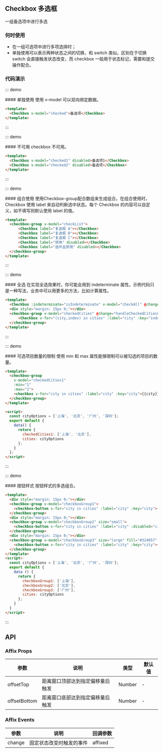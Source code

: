 <script>
    const cityOptions = ['上海', '北京', '广州', '深圳'];

    export default {
        name:'Checkboxs',
        data() {
            return {
                checked: true,
                checked1: false,
                checked2: true,
                checkList: ['选中且禁用','复选框 A'],

                checkAll: true,
                checkedCities: ['上海', '北京'],
                checkedCities1: ['上海', '北京'],
                cities: cityOptions,
                isIndeterminate: true,
                checkboxGroup1: ['上海'],
                checkboxGroup2: ['北京'],
                checkboxGroup3: ['广州'],
            };
        },
        methods: {
            handleCheckAllChange(event) {
                this.checkedCities = event.target.checked ? cityOptions : [];
                this.isIndeterminate = false;
            },
            handleCheckedCitiesChange(value) {
                let checkedCount = value.length;
                this.checkAll = checkedCount === this.cities.length;
                this.isIndeterminate = checkedCount > 0 && checkedCount < this.cities.length;
            }
        }
    }
</script>

## Checkbox 多选框

一组备选项中进行多选

### 何时使用
- 在一组可选项中进行多项选择时；
- 单独使用可以表示两种状态之间的切换，和 switch 类似。区别在于切换 switch 会直接触发状态改变，而 checkbox 一般用于状态标记，需要和提交操作配合。

### 代码演示

::: demo
<summary>
  #### 单独使用
  使用 v-model 可以双向绑定数据。
</summary>

```html
<template>
  <Checkbox v-model="checked">备选项</Checkbox>
</template>
```
:::

::: demo
<summary>
  #### 不可用
  checkbox 不可用。
</summary>

```html
<template>
  <Checkbox v-model="checked1" disabled>备选项1</Checkbox>
  <Checkbox v-model="checked2" disabled>备选项</Checkbox>
</template>
```
:::

::: demo
<summary>
  #### 组合使用
  使用Checkbox-group配合数组来生成组合。在组合使用时，Checkbox 使用 label 来自动判断选中状态。每个 Checkbox 的内容可以自定义，如不填写则默认使用 label 的值。
</summary>

```html
<template>
  <checkbox-group v-model="checkList">
      <Checkbox label="复选框 A"></Checkbox>
      <Checkbox label="复选框 B"></Checkbox>
      <Checkbox label="复选框 C"></Checkbox>
      <Checkbox label="禁用" disabled></Checkbox>
      <Checkbox label="选中且禁用" disabled></Checkbox>
  </checkbox-group>
</template>
```
:::

::: demo
<summary>
  #### 全选
  在实现全选效果时，你可能会用到 indeterminate 属性。示例代码只是一种写法，业务中可以用更多的方法，比如计算属性。
</summary>

```html
<template>
  <Checkbox :indeterminate="isIndeterminate" v-model="checkAll" @change="handleCheckAllChange">全选</Checkbox>
  <div style="margin: 15px 0;"></div>
  <checkbox-group v-model="checkedCities" @change="handleCheckedCitiesChange">
      <Checkbox v-for="(city,index) in cities" :label="city" :key="index">{{city}}</Checkbox>
  </checkbox-group>
</template>
```
:::

::: demo
<summary>
  #### 可选项目数量的限制
  使用 min 和 max 属性能够限制可以被勾选的项目的数量。
</summary>

```html
<template>
  <checkbox-group 
    v-model="checkedCities1"
    :min="1"
    :max="2">
    <checkbox v-for="city in cities" :label="city" :key="city">{{city}}</el-checkbox>
  </checkbox-group>
</template>

<script>
  const cityOptions = ['上海', '北京', '广州', '深圳'];
  export default {
    data() {
      return {
        checkedCities1: ['上海', '北京'],
        cities: cityOptions
      };
    }
  };
</script>
```
:::

::: demo
<summary>
  #### 按钮样式
  按钮样式的多选组合。
</summary>

```html
<template>
  <div style="margin: 15px 0;"></div>
  <checkbox-group v-model="checkboxGroup1">
    <checkbox-button v-for="city in cities" :label="city" :key="city">{{city}}</checkbox-button>
  </checkbox-group>
  <div style="margin: 15px 0;"></div>
  <checkbox-group v-model="checkboxGroup2" size="small">
    <checkbox-button v-for="city in cities" :label="city" :disabled="city === '深圳'" :key="city">{{city}}</checkbox-button>
  </checkbox-group>
  <div style="margin: 15px 0;"></div>
  <checkbox-group v-model="checkboxGroup3" size="large" fill="#324057" text-color="#a4aebd" :min="1" :max="3">
    <checkbox-button v-for="city in cities" :label="city" :key="city">{{city}}</checkbox-button>
  </checkbox-group>
</template>
<script>
  const cityOptions = ['上海', '北京', '广州', '深圳'];
  export default {
    data () {
      return {
        checkboxGroup1: ['上海'],
        checkboxGroup2: ['北京'],
        checkboxGroup3: ['广州'],
        cities: cityOptions
      };
    }
  }
</script>
```
:::

## API

### Affix Props
| 参数        | 说明           | 类型               | 默认值       |
|------------|----------------|-------------------|-------------|
| offsetTop    | 距离窗口顶部达到指定偏移量后触发 | Number | - |
| offsetBottom | 距离窗口底部达到指定偏移量后触发 | Number | - |

### Affix Events
| 参数        | 说明           | 回调参数               |
|------------|----------------|-------------------|
| change | 固定状态改变时触发的事件 | affixed |
